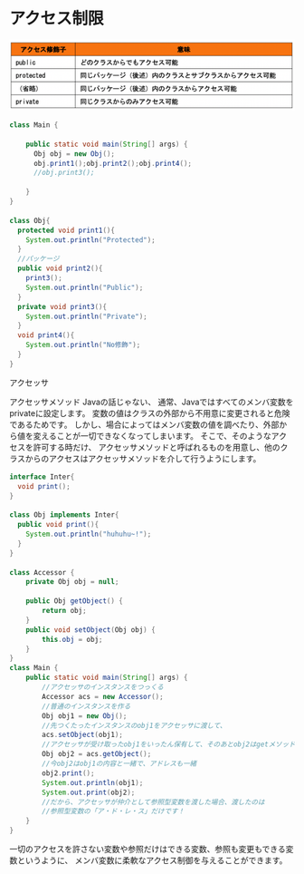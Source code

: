 # アクセス制限

![&#x30A2;&#x30AF;&#x30BB;&#x30B9;&#x4FEE;&#x98FE;&#x5B50;](../.gitbook/assets/image%20%283%29.png)

```java
class Main {

    public static void main(String[] args) {
      Obj obj = new Obj();
      obj.print1();obj.print2();obj.print4();
      //obj.print3();
      
    }
}

class Obj{
  protected void print1(){
    System.out.println("Protected");
  }
  //パッケージ
  public void print2(){
    print3();
    System.out.println("Public");
  }
  private void print3(){
    System.out.println("Private");
  }
  void print4(){
    System.out.println("No修飾");
  }
}
```

アクセッサ

アクセッサメソッド Javaの話じゃない、 通常、Javaではすべてのメンバ変数をprivateに設定します。 変数の値はクラスの外部から不用意に変更されると危険であるためです。 しかし、場合によってはメンバ変数の値を調べたり、外部から値を変えることが一切できなくなってしまいます。 そこで、そのようなアクセスを許可する時だけ、 アクセッサメソッドと呼ばれるものを用意し、他のクラスからのアクセスはアクセッサメソッドを介して行うようにします。

```java
interface Inter{
  void print();
}

class Obj implements Inter{
  public void print(){
    System.out.println("huhuhu~!");
  }
}

class Accessor {
    private Obj obj = null;

    public Obj getObject() {
        return obj;
    }
    public void setObject(Obj obj) {
        this.obj = obj;
    }
}
class Main {
    public static void main(String[] args) {
      	//アクセッサのインスタンスをつっくる
        Accessor acs = new Accessor();
      	//普通のインスタンスを作る
        Obj obj1 = new Obj();
      	//先つくたったインスタンスのobj1をアクセッサに渡して、
        acs.setObject(obj1);
      	//アクセッサが受け取ったobj1をいったん保有して、そのあとobj2はgetメソッドで、アクセッサあらobj1を取得する
        Obj obj2 = acs.getObject();
      	//今obj2はobj1の内容と一緒で、アドレスも一緒
        obj2.print();
      	System.out.println(obj1);
        System.out.print(obj2);
        //だから、アクセッサが仲介として参照型変数を渡した場合、渡したのは
        //参照型変数の「ア・ド・レ・ス」だけです！
    }
}
```

一切のアクセスを許さない変数や参照だけはできる変数、参照も変更もできる変数というように、 メンバ変数に柔軟なアクセス制御を与えることができます。

